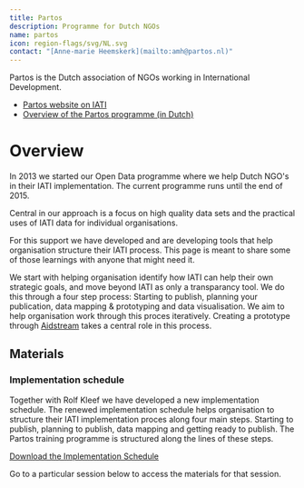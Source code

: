 ```yaml
---
title: Partos
description: Programme for Dutch NGOs
name: partos
icon: region-flags/svg/NL.svg
contact: "[Anne-marie Heemskerk](mailto:amh@partos.nl)"
---
```


<!--- link Aidstream text to tool block. -->

Partos is the Dutch association of NGOs working in International Development.

* [Partos website on IATI](http://partos.nl/iati)
* [Overview of the Partos programme (in Dutch)](Partos-programma-uitleg.pdf)

# Overview

In 2013 we started our Open Data programme where we help Dutch NGO's in their IATI implementation. The current programme runs until the end of 2015.

Central in our approach is a focus on high quality data sets and the practical uses of IATI data for individual organisations.

For this support we have developed and are developing tools that help organisation structure their IATI process. This page is meant to share some of those learnings with anyone that might need it.

We start with helping organisation identify how IATI can help their own strategic goals, and move beyond IATI as only a transparancy tool. We do this through a four step process: Starting to publish, planning your publication, data mapping & prototyping and data visualisation. We aim to help organisation work through this proces iteratively. Creating a prototype through [Aidstream](http://www.aidstream.org) takes a central role in this process.

## Materials

### Implementation schedule

Together with Rolf Kleef we have developed a new implementation schedule. The renewed implementation schedule helps organisation to structure their IATI implementation proces along four main steps. Starting to publish, planning to publish, data mapping and getting ready to publish. The Partos training programme is structured along the lines of these steps.

[Download the Implementation Schedule](ImplementationScheduleforNGOs.xls)

Go to a particular session below to access the materials for that session.
